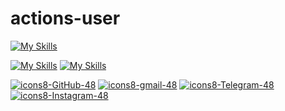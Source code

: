 # actions-user
[![My Skills](https://skillicons.dev/icons?i=github)](https://t.me/farfaraway10)

[![My Skills](https://skillicons.dev/icons?i=instagram)](https://skillicons.dev)   [![My Skills](https://skillicons.dev/icons?i=twitter)](https://skillicons.dev)



[![icons8-GitHub-48](https://img.icons8.com/3d-fluency/64/github.png)](https://twitter.com/YeBeKhe)
[![icons8-gmail-48](https://img.icons8.com/3d-fluency/64/gmail.png)](mailto:YeBeKhe@gmail.com)
[![icons8-Telegram-48](https://img.icons8.com/3d-fluency/94/telegram.png)](https://t.me/YeBeKhe)
[![icons8-Instagram-48](https://img.icons8.com/3d-fluency/94/instagram-new.png)](https://twitter.com/YeBeKhe)

